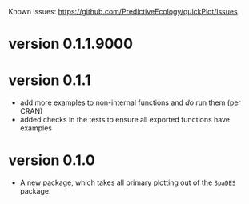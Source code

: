 Known issues: https://github.com/PredictiveEcology/quickPlot/issues

version 0.1.1.9000
==================



version 0.1.1
=============

* add more examples to non-internal functions and *do* run them (per CRAN)
* added checks in the tests to ensure all exported functions have examples

version 0.1.0
=============

* A new package, which takes all primary plotting out of the `SpaDES` package.
